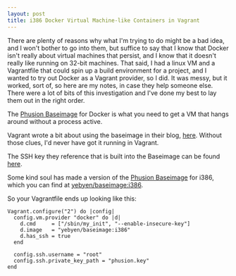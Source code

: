 ```yaml
---
layout: post
title: i386 Docker Virtual Machine-like Containers in Vagrant
---
```


There are plenty of reasons why what I'm trying to do might be a bad idea, and
I won't bother to go into them, but suffice to say that I know that Docker
isn't really about virtual machines that persist, and I know that it doesn't
really like running on 32-bit machines. That said, I had a linux VM and a
Vagrantfile that could spin up a build environment for a project, and I wanted
to try out Docker as a Vagrant provider, so I did. It was messy, but it worked,
sort of, so here are my notes, in case they help someone else. There were a lot
of bits of this investigation and I've done my best to lay them out in the
right order.

The [Phusion Baseimage](http://phusion.github.io/baseimage-docker/) for Docker
is what you need to get a VM that hangs around without a process active.

Vagrant wrote a bit about using the baseimage in their blog,
[here](https://www.vagrantup.com/blog/feature-preview-vagrant-1-6-docker-dev-environments.html).
Without those clues, I'd never have got it running in Vagrant.

The SSH key they reference that is built into the Baseimage can be found
[here](https://github.com/phusion/baseimage-docker/blob/master/image/insecure_key).

Some kind soul has made a version of the
[Phusion Baseimage](http://phusion.github.io/baseimage-docker/) for i386,
which you can find at [yebyen/baseimage:i386](https://registry.hub.docker.com/u/yebyen/baseimage/).

So your Vagrantfile ends up looking like this:

```
Vagrant.configure("2") do |config|
  config.vm.provider "docker" do |d|
    d.cmd     = ["/sbin/my_init", "--enable-insecure-key"]
    d.image   = "yebyen/baseimage:i386"
    d.has_ssh = true
  end

  config.ssh.username = "root"
  config.ssh.private_key_path = "phusion.key"
end
```
